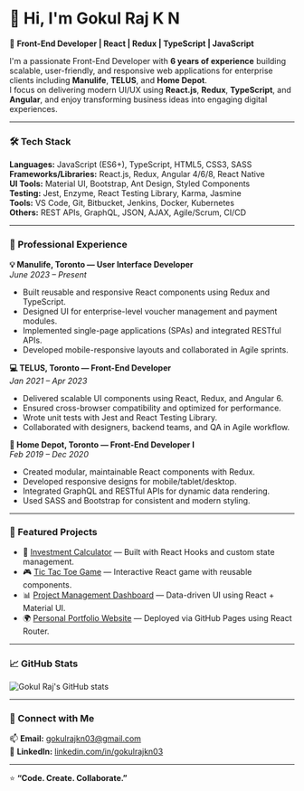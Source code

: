 # 👋 Hi, I'm Gokul Raj K N  

🚀 **Front-End Developer | React | Redux | TypeScript | JavaScript**

I'm a passionate Front-End Developer with **6 years of experience** building scalable, user-friendly, and responsive web applications for enterprise clients including **Manulife**, **TELUS**, and **Home Depot**.  
I focus on delivering modern UI/UX using **React.js**, **Redux**, **TypeScript**, and **Angular**, and enjoy transforming business ideas into engaging digital experiences.

---

### 🛠️ Tech Stack

**Languages:** JavaScript (ES6+), TypeScript, HTML5, CSS3, SASS  
**Frameworks/Libraries:** React.js, Redux, Angular 4/6/8, React Native  
**UI Tools:** Material UI, Bootstrap, Ant Design, Styled Components  
**Testing:** Jest, Enzyme, React Testing Library, Karma, Jasmine  
**Tools:** VS Code, Git, Bitbucket, Jenkins, Docker, Kubernetes  
**Others:** REST APIs, GraphQL, JSON, AJAX, Agile/Scrum, CI/CD

---

### 💼 Professional Experience

**💡 Manulife, Toronto — User Interface Developer**  
*June 2023 – Present*  
- Built reusable and responsive React components using Redux and TypeScript.  
- Designed UI for enterprise-level voucher management and payment modules.  
- Implemented single-page applications (SPAs) and integrated RESTful APIs.  
- Developed mobile-responsive layouts and collaborated in Agile sprints.

**💻 TELUS, Toronto — Front-End Developer**  
*Jan 2021 – Apr 2023*  
- Delivered scalable UI components using React, Redux, and Angular 6.  
- Ensured cross-browser compatibility and optimized for performance.  
- Wrote unit tests with Jest and React Testing Library.  
- Collaborated with designers, backend teams, and QA in Agile workflow.

**🧱 Home Depot, Toronto — Front-End Developer I**  
*Feb 2019 – Dec 2020*  
- Created modular, maintainable React components with Redux.  
- Developed responsive designs for mobile/tablet/desktop.  
- Integrated GraphQL and RESTful APIs for dynamic data rendering.  
- Used SASS and Bootstrap for consistent and modern styling.

---

### 📂 Featured Projects

- 🧮 [Investment Calculator](#) — Built with React Hooks and custom state management.  
- 🎮 [Tic Tac Toe Game](#) — Interactive React game with reusable components.  
- 📊 [Project Management Dashboard](#) — Data-driven UI using React + Material UI.  
- 🌍 [Personal Portfolio Website](#) — Deployed via GitHub Pages using React Router.

---

### 📈 GitHub Stats

![Gokul Raj's GitHub stats](https://github-readme-stats.vercel.app/api?username=gokulrajkn&show_icons=true&theme=radical)

---

### 🤝 Connect with Me

📫 **Email:** gokulrajkn03@gmail.com  
💼 **LinkedIn:** [linkedin.com/in/gokulrajkn03](https://www.linkedin.com/in/gokulrajkn03)  


---

⭐ **“Code. Create. Collaborate.”**
